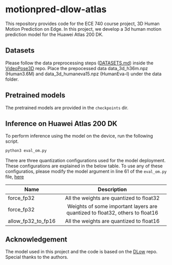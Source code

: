 # motionpred-dlow-atlas
This repository provides code for the ECE 740 course project, 3D Human Motion Prediction on Edge. In this project, we develop a 3d human motion prediction model for the Huawei Atlas 200 DK. 

## Datasets
Please follow the data preprocessing steps ([DATASETS.md](https://github.com/facebookresearch/VideoPose3D/blob/master/DATASETS.md)) inside the [VideoPose3D](https://github.com/facebookresearch/VideoPose3D) repo. Place the prepocessed data data_3d_h36m.npz (Human3.6M) and data_3d_humaneva15.npz (HumanEva-I) under the data folder.

## Pretrained models
The pretrained models are provided in the `checkpoints` dir.

## Inference on Huawei Atlas 200 DK
To perform inference using the model on the device, run the following script.

```bash
python3 eval_om.py
```

There are three quantization configurations used for the model deployment. These configurations are explained in the below table. To use any of these configuratios, please modify the model argument in line 61 of the `eval_om.py` file, [here](https://github.com/gohar-malik/motionpred-dlow-atlas/blob/main/eval_om.py#:~:text=model_type%20%3D%20%22force_fp16%22)

| Name        | Description           | 
| ------------- |:-------------:| 
| force_fp32      | All the weights are quantized to float32 | 
| force_fp32      | Weights of some important layers are quantized to float32, others to float16      |   
| allow_fp32_to_fp16 |  All the weights are quantized to float16      |   

## Acknowledgement
The model used in this project and the code is based on the [DLow](https://github.com/Khrylx/DLow) repo. Special thanks to the authors.
